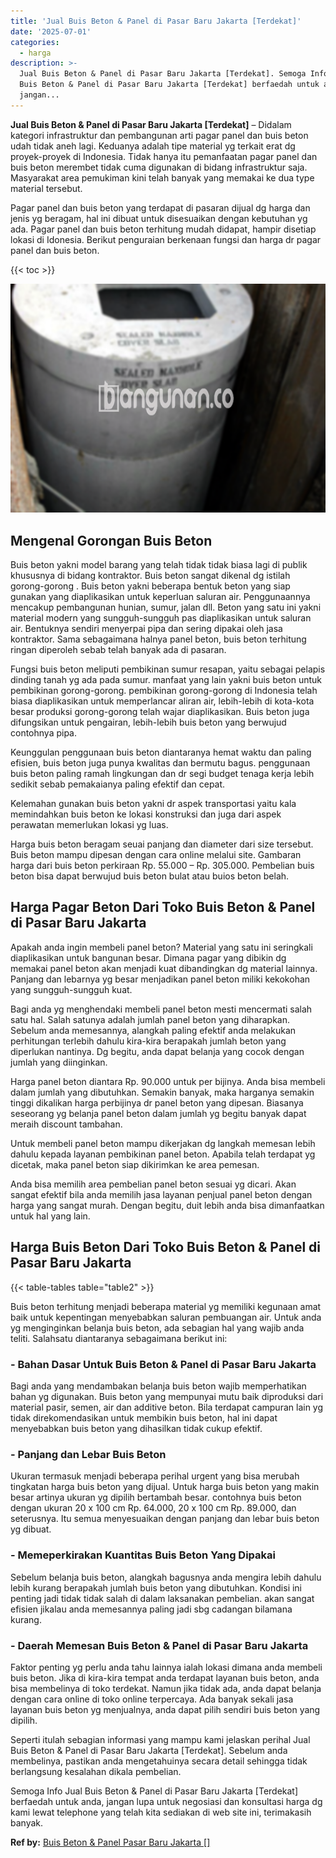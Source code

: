 ```yaml
---
title: 'Jual Buis Beton & Panel di Pasar Baru Jakarta [Terdekat]'
date: '2025-07-01'
categories:
  - harga
description: >-
  Jual Buis Beton & Panel di Pasar Baru Jakarta [Terdekat]. Semoga Info Jual
  Buis Beton & Panel di Pasar Baru Jakarta [Terdekat] berfaedah untuk anda,
  jangan...
---
```


**Jual Buis Beton & Panel di Pasar Baru Jakarta \[Terdekat\]** – Didalam kategori infrastruktur dan pembangunan arti pagar panel dan buis beton udah tidak aneh lagi. Keduanya adalah tipe material yg terkait erat dg proyek-proyek di Indonesia. Tidak hanya itu pemanfaatan pagar panel dan buis beton merembet tidak cuma digunakan di bidang infrastruktur saja. Masyarakat area pemukiman kini telah banyak yang memakai ke dua type material tersebut.

Pagar panel dan buis beton yang terdapat di pasaran dijual dg harga dan jenis yg beragam, hal ini dibuat untuk disesuaikan dengan kebutuhan yg ada. Pagar panel dan buis beton terhitung mudah didapat, hampir disetiap lokasi di Idonesia. Berikut penguraian berkenaan fungsi dan harga dr pagar panel dan buis beton.

{{< toc >}}

![Jual Buis Beton & Panel di Pasar Baru Jakarta [Terdekat]](/images/jual-panel-buis-beton-murah-02.png)

## Mengenal Gorongan Buis Beton

Buis beton yakni model barang yang telah tidak tidak biasa lagi di publik khususnya di bidang kontraktor. Buis beton sangat dikenal dg istilah gorong-gorong . Buis beton yakni beberapa bentuk beton yang siap gunakan yang diaplikasikan untuk keperluan saluran air. Penggunaannya mencakup pembangunan hunian, sumur, jalan dll. Beton yang satu ini yakni material modern yang sungguh-sungguh pas diaplikasikan untuk saluran air. Bentuknya sendiri menyerpai pipa dan sering dipakai oleh jasa kontraktor. Sama sebagaimana halnya panel beton, buis beton terhitung ringan diperoleh sebab telah banyak ada di pasaran.

Fungsi buis beton meliputi pembikinan sumur resapan, yaitu sebagai pelapis dinding tanah yg ada pada sumur. manfaat yang lain yakni buis beton untuk pembikinan gorong-gorong. pembikinan gorong-gorong di Indonesia telah biasa diaplikasikan untuk memperlancar aliran air, lebih-lebih di kota-kota besar produksi gorong-gorong telah wajar diaplikasikan. Buis beton juga difungsikan untuk pengairan, lebih-lebih buis beton yang berwujud contohnya pipa.

Keunggulan penggunaan buis beton diantaranya hemat waktu dan paling efisien, buis beton juga punya kwalitas dan bermutu bagus. penggunaan buis beton paling ramah lingkungan dan dr segi budget tenaga kerja lebih sedikit sebab pemakaianya paling efektif dan cepat.

Kelemahan gunakan buis beton yakni dr aspek transportasi yaitu kala memindahkan buis beton ke lokasi konstruksi dan juga dari aspek perawatan memerlukan lokasi yg luas.

Harga buis beton beragam seuai panjang dan diameter dari size tersebut. Buis beton mampu dipesan dengan cara online melalui site. Gambaran harga dari buis beton perkiraan Rp. 55.000 – Rp. 305.000. Pembelian buis beton bisa dapat berwujud buis beton bulat atau buios beton belah.

## Harga Pagar Beton Dari Toko Buis Beton & Panel di Pasar Baru Jakarta

Apakah anda ingin membeli panel beton? Material yang satu ini seringkali diaplikasikan untuk bangunan besar. Dimana pagar yang dibikin dg memakai panel beton akan menjadi kuat dibandingkan dg material lainnya. Panjang dan lebarnya yg besar menjadikan panel beton miliki kekokohan yang sungguh-sungguh kuat.

Bagi anda yg menghendaki membeli panel beton mesti mencermati salah satu hal. Salah satunya adalah jumlah panel beton yang diharapkan. Sebelum anda memesannya, alangkah paling efektif anda melakukan perhitungan terlebih dahulu kira-kira berapakah jumlah beton yang diperlukan nantinya. Dg begitu, anda dapat belanja yang cocok dengan jumlah yang diinginkan.

Harga panel beton diantara Rp. 90.000 untuk per bijinya. Anda bisa membeli dalam jumlah yang dibutuhkan. Semakin banyak, maka harganya semakin tinggi dikalikan harga perbijinya dr panel beton yang dipesan. Biasanya seseorang yg belanja panel beton dalam jumlah yg begitu banyak dapat meraih discount tambahan.

Untuk membeli panel beton mampu dikerjakan dg langkah memesan lebih dahulu kepada layanan pembikinan panel beton. Apabila telah terdapat yg dicetak, maka panel beton siap dikirimkan ke area pemesan.

Anda bisa memilih area pembelian panel beton sesuai yg dicari. Akan sangat efektif bila anda memilih jasa layanan penjual panel beton dengan harga yang sangat murah. Dengan begitu, duit lebih anda bisa dimanfaatkan untuk hal yang lain.

## Harga Buis Beton Dari Toko Buis Beton & Panel di Pasar Baru Jakarta

{{< table-tables table="table2" >}}

Buis beton terhitung menjadi beberapa material yg memiliki kegunaan amat baik untuk kepentingan menyebabkan saluran pembuangan air. Untuk anda yg menginginkan belanja buis beton, ada sebagian hal yang wajib anda teliti. Salahsatu diantaranya sebagaimana berikut ini:

### \- Bahan Dasar Untuk Buis Beton & Panel di Pasar Baru Jakarta

Bagi anda yang mendambakan belanja buis beton wajib memperhatikan bahan yg digunakan. Buis beton yang mempunyai mutu baik diproduksi dari material pasir, semen, air dan additive beton. Bila terdapat campuran lain yg tidak direkomendasikan untuk membikin buis beton, hal ini dapat menyebabkan buis beton yang dihasilkan tidak cukup efektif.

### \- Panjang dan Lebar Buis Beton

Ukuran termasuk menjadi beberapa perihal urgent yang bisa merubah tingkatan harga buis beton yang dijual. Untuk harga buis beton yang makin besar artinya ukuran yg dipilih bertambah besar. contohnya buis beton dengan ukuran 20 x 100 cm Rp. 64.000, 20 x 100 cm Rp. 89.000, dan seterusnya. Itu semua menyesuaikan dengan panjang dan lebar buis beton yg dibuat.

### \- Memeperkirakan Kuantitas Buis Beton Yang Dipakai

Sebelum belanja buis beton, alangkah bagusnya anda mengira lebih dahulu lebih kurang berapakah jumlah buis beton yang dibutuhkan. Kondisi ini penting jadi tidak tidak salah di dalam laksanakan pembelian. akan sangat efisien jikalau anda memesannya paling jadi sbg cadangan bilamana kurang.

### \- Daerah Memesan Buis Beton & Panel di Pasar Baru Jakarta

Faktor penting yg perlu anda tahu lainnya ialah lokasi dimana anda membeli buis beton. Jika di kira-kira tempat anda terdapat layanan buis beton, anda bisa membelinya di toko terdekat. Namun jika tidak ada, anda dapat belanja dengan cara online di toko online terpercaya. Ada banyak sekali jasa layanan buis beton yg menjualnya, anda dapat pilih sendiri buis beton yang dipilih.

Seperti itulah sebagian informasi yang mampu kami jelaskan perihal Jual Buis Beton & Panel di Pasar Baru Jakarta \[Terdekat\]. Sebelum anda membelinya, pastikan anda mengetahuinya secara detail sehingga tidak berlangsung kesalahan dikala pembelian.

Semoga Info Jual Buis Beton & Panel di Pasar Baru Jakarta \[Terdekat\] berfaedah untuk anda, jangan lupa untuk negosiasi dan konsultasi harga dg kami lewat telephone yang telah kita sediakan di web site ini, terimakasih banyak.

**Ref by:** [Buis Beton & Panel Pasar Baru Jakarta []](https://id.wikipedia.org/wiki/Buis)
